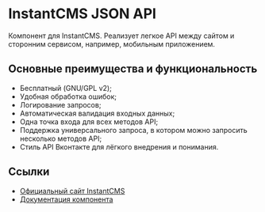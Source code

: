 # InstantCMS JSON API

Компонент для InstantCMS. Реализует легкое API между сайтом и сторонним сервисом, например, мобильным приложением.

## Основные преимущества и функциональность

* Бесплатный (GNU/GPL v2);
* Удобная обработка ошибок;
* Логирование запросов;
* Автоматическая валидация входных данных;
* Одна точка входа для всех методов API;
* Поддержка универсального запроса, в котором можно запросить несколько методов API;
* Стиль API Вконтакте для лёгкого внедрения и понимания.

## Ссылки

* [Официальный сайт InstantCMS](http://www.instantcms.ru/)
* [Документация компонента](http://docs.instantcms.ru/manual/components/api)
